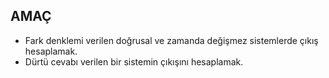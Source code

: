 ## AMAÇ
- Fark denklemi verilen doğrusal ve zamanda değişmez sistemlerde çıkış hesaplamak.
- Dürtü cevabı verilen bir sistemin çıkışını hesaplamak.
